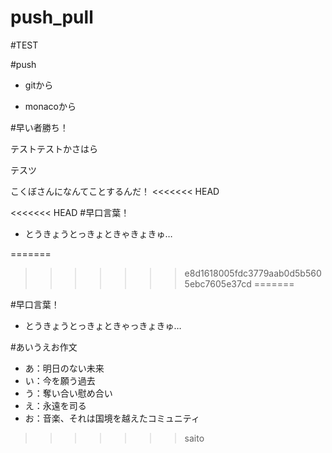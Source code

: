 # push_pull

#TEST

#push

- gitから

- monacoから

#早い者勝ち！

テストテストかさはら

テスツ

こくぼさんになんてことするんだ！
<<<<<<< HEAD

<<<<<<< HEAD
#早口言葉！
- とうきょうとっきょときゃきょきゅ…

=======
>>>>>>> e8d1618005fdc3779aab0d5b5605ebc7605e37cd
=======


#早口言葉！
- とうきょうとっきょときゃっきょきゅ…

#あいうえお作文
- あ：明日のない未来
- い：今を願う過去
- う：奪い合い慰め合い
- え：永遠を司る
- お：音楽、それは国境を越えたコミュニティ

>>>>>>> saito
